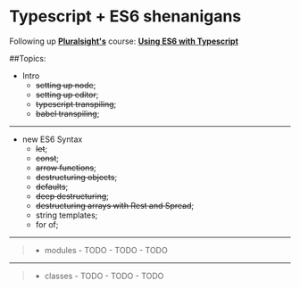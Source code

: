 # Typescript + ES6 shenanigans

Following up **[Pluralsight's][1]** course: **[Using ES6 with Typescript][2]**

##Topics:

- Intro
    - ~~setting up node~~;
    - ~~setting up editor~~;
    - ~~typescript transpiling~~;
    - ~~babel transpiling~~;

---    

- new ES6 Syntax
    - ~~let~~;
    - ~~const~~;
    - ~~arrow functions~~;
    - ~~destructuring objects~~;
    - ~~defaults~~;
    - ~~deep destructuring~~;
    - ~~destructuring arrays with Rest and Spread~~;
    - string templates;
    - for of;

---


> - modules
    - TODO
    - TODO
    - TODO

---

> - classes
    - TODO
    - TODO
    - TODO
    
[1]: https://www.pluralsight.com/
[2]: https://www.pluralsight.com/courses/es6-with-typescript